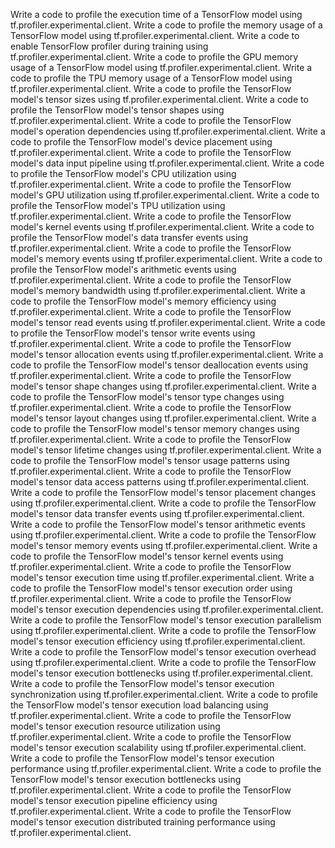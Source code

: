 Write a code to profile the execution time of a TensorFlow model using tf.profiler.experimental.client.
Write a code to profile the memory usage of a TensorFlow model using tf.profiler.experimental.client.
Write a code to enable TensorFlow profiler during training using tf.profiler.experimental.client.
Write a code to profile the GPU memory usage of a TensorFlow model using tf.profiler.experimental.client.
Write a code to profile the TPU memory usage of a TensorFlow model using tf.profiler.experimental.client.
Write a code to profile the TensorFlow model's tensor sizes using tf.profiler.experimental.client.
Write a code to profile the TensorFlow model's tensor shapes using tf.profiler.experimental.client.
Write a code to profile the TensorFlow model's operation dependencies using tf.profiler.experimental.client.
Write a code to profile the TensorFlow model's device placement using tf.profiler.experimental.client.
Write a code to profile the TensorFlow model's data input pipeline using tf.profiler.experimental.client.
Write a code to profile the TensorFlow model's CPU utilization using tf.profiler.experimental.client.
Write a code to profile the TensorFlow model's GPU utilization using tf.profiler.experimental.client.
Write a code to profile the TensorFlow model's TPU utilization using tf.profiler.experimental.client.
Write a code to profile the TensorFlow model's kernel events using tf.profiler.experimental.client.
Write a code to profile the TensorFlow model's data transfer events using tf.profiler.experimental.client.
Write a code to profile the TensorFlow model's memory events using tf.profiler.experimental.client.
Write a code to profile the TensorFlow model's arithmetic events using tf.profiler.experimental.client.
Write a code to profile the TensorFlow model's memory bandwidth using tf.profiler.experimental.client.
Write a code to profile the TensorFlow model's memory efficiency using tf.profiler.experimental.client.
Write a code to profile the TensorFlow model's tensor read events using tf.profiler.experimental.client.
Write a code to profile the TensorFlow model's tensor write events using tf.profiler.experimental.client.
Write a code to profile the TensorFlow model's tensor allocation events using tf.profiler.experimental.client.
Write a code to profile the TensorFlow model's tensor deallocation events using tf.profiler.experimental.client.
Write a code to profile the TensorFlow model's tensor shape changes using tf.profiler.experimental.client.
Write a code to profile the TensorFlow model's tensor type changes using tf.profiler.experimental.client.
Write a code to profile the TensorFlow model's tensor layout changes using tf.profiler.experimental.client.
Write a code to profile the TensorFlow model's tensor memory changes using tf.profiler.experimental.client.
Write a code to profile the TensorFlow model's tensor lifetime changes using tf.profiler.experimental.client.
Write a code to profile the TensorFlow model's tensor usage patterns using tf.profiler.experimental.client.
Write a code to profile the TensorFlow model's tensor data access patterns using tf.profiler.experimental.client.
Write a code to profile the TensorFlow model's tensor placement changes using tf.profiler.experimental.client.
Write a code to profile the TensorFlow model's tensor data transfer events using tf.profiler.experimental.client.
Write a code to profile the TensorFlow model's tensor arithmetic events using tf.profiler.experimental.client.
Write a code to profile the TensorFlow model's tensor memory events using tf.profiler.experimental.client.
Write a code to profile the TensorFlow model's tensor kernel events using tf.profiler.experimental.client.
Write a code to profile the TensorFlow model's tensor execution time using tf.profiler.experimental.client.
Write a code to profile the TensorFlow model's tensor execution order using tf.profiler.experimental.client.
Write a code to profile the TensorFlow model's tensor execution dependencies using tf.profiler.experimental.client.
Write a code to profile the TensorFlow model's tensor execution parallelism using tf.profiler.experimental.client.
Write a code to profile the TensorFlow model's tensor execution efficiency using tf.profiler.experimental.client.
Write a code to profile the TensorFlow model's tensor execution overhead using tf.profiler.experimental.client.
Write a code to profile the TensorFlow model's tensor execution bottlenecks using tf.profiler.experimental.client.
Write a code to profile the TensorFlow model's tensor execution synchronization using tf.profiler.experimental.client.
Write a code to profile the TensorFlow model's tensor execution load balancing using tf.profiler.experimental.client.
Write a code to profile the TensorFlow model's tensor execution resource utilization using tf.profiler.experimental.client.
Write a code to profile the TensorFlow model's tensor execution scalability using tf.profiler.experimental.client.
Write a code to profile the TensorFlow model's tensor execution performance using tf.profiler.experimental.client.
Write a code to profile the TensorFlow model's tensor execution bottlenecks using tf.profiler.experimental.client.
Write a code to profile the TensorFlow model's tensor execution pipeline efficiency using tf.profiler.experimental.client.
Write a code to profile the TensorFlow model's tensor execution distributed training performance using tf.profiler.experimental.client.